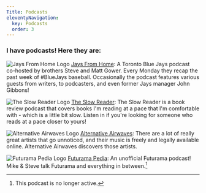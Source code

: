 ```yaml
---
Title: Podcasts
eleventyNavigation:
  key: Podcasts
  order: 3
---
```

### I have podcasts! Here they are: 

<!-- <img class="podcast-logo" src="/images/podcast-art/jfh.png" alt="Jays From Home Logo" /> -->

![Jays From Home Logo](/images/podcast-art/jfh.png#podcast-logo "Jays From Home") [Jays From Home](https://linktr.ee/JaysFromHome): A Toronto Blue Jays podcast co-hosted by brothers Steve and Matt Gower. Every Monday they recap the past week of #BlueJays baseball. Occasionally the podcast features various guests from writers, to podcasters, and even former Jays manager John Gibbons!

<img class="podcast-logo" src="/images/podcast-art/slow-reader.png" alt="The Slow Reader Logo" /> [The Slow Reader](https://slowreader.art.blog): The Slow Reader is a book review podcast that covers books I'm reading at a pace that I'm comfortable with - which is a little bit slow.  Listen in if you're looking for someone who reads at a pace closer to yours! 

<img class="podcast-logo" src="/images/podcast-art/alt-airwaves.png" alt="Alternative Airwaves Logo" /> [Alternative Airwaves](https://www.alternativeairwaves.com): There are a lot of really great artists that go unnoticed, and their music is freely and legally available online. Alternative Airwaves discovers those artists.

<img class="podcast-logo" src="/images/podcast-art/Futurama.png" alt="Futurama Pedia Logo" /> [Futurama Pedia](http://futuramapedia.blogspot.com/): An unofficial Futurama podcast! Mike & Steve talk Futurama and everything in between.[^1]


[^1]: This podcast is no longer active.
